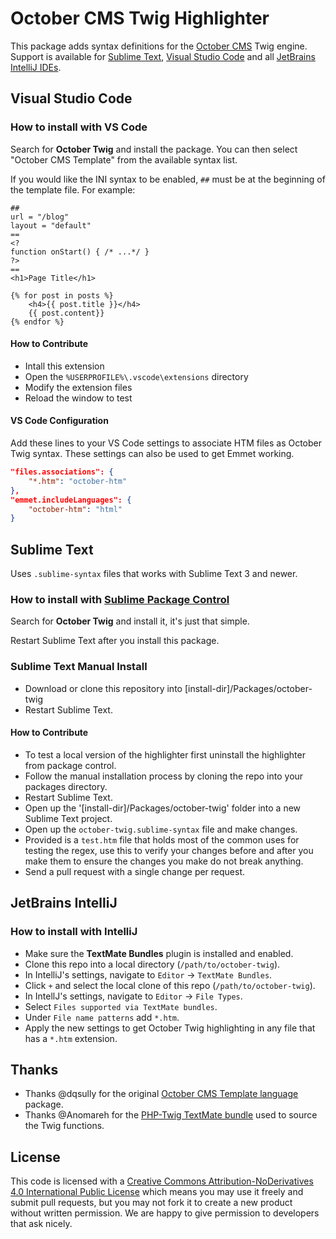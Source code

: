 # October CMS Twig Highlighter

This package adds syntax definitions for the [October CMS](https://docs.octobercms.com/2.x/markup/templating.html) Twig engine. Support is available for [Sublime Text](https://www.sublimetext.com/), [Visual Studio Code](https://code.visualstudio.com/) and all [JetBrains IntelliJ IDEs](https://www.jetbrains.com/).

## Visual Studio Code

### How to install with VS Code

Search for **October Twig** and install the package. You can then select "October CMS Template" from the available syntax list.

If you would like the INI syntax to be enabled, `##` must be at the beginning of the template file. For example:

```
##
url = "/blog"
layout = "default"
==
<?
function onStart() { /* ...*/ }
?>
==
<h1>Page Title</h1>

{% for post in posts %}
    <h4>{{ post.title }}</h4>
    {{ post.content}}
{% endfor %}
```

#### How to Contribute

- Intall this extension
- Open the `%USERPROFILE%\.vscode\extensions` directory
- Modify the extension files
- Reload the window to test

#### VS Code Configuration

Add these lines to your VS Code settings to associate HTM files as October Twig syntax. These settings can also be used to get Emmet working.

```json
"files.associations": {
    "*.htm": "october-htm"
},
"emmet.includeLanguages": {
    "october-htm": "html"
}
```

## Sublime Text

Uses `.sublime-syntax` files that works with Sublime Text 3 and newer.

### How to install with [Sublime Package Control](http://wbond.net/sublime_packages/package_control)

Search for **October Twig** and install it, it's just that simple.

Restart Sublime Text after you install this package.

### Sublime Text Manual Install

- Download or clone this repository into [install-dir]/Packages/october-twig
- Restart Sublime Text.

#### How to Contribute

- To test a local version of the highlighter first uninstall the highlighter from package control.
- Follow the manual installation process by cloning the repo into your packages directory.
- Restart Sublime Text.
- Open up the '[install-dir]/Packages/october-twig' folder into a new Sublime Text project.
- Open up the `october-twig.sublime-syntax` file and make changes.
- Provided is a `test.htm` file that holds most of the common uses for testing the regex, use this to verify your changes before and after you make them to ensure the changes you make do not break anything.
- Send a pull request with a single change per request.

## JetBrains IntelliJ

### How to install with IntelliJ

- Make sure the **TextMate Bundles** plugin is installed and enabled.
- Clone this repo into a local directory (`/path/to/october-twig`).
- In IntelliJ's settings, navigate to `Editor` -> `TextMate Bundles`.
- Click `+` and select the local clone of this repo (`/path/to/october-twig`).
- In IntellJ's settings, navigate to `Editor` -> `File Types`.
- Select `Files supported via TextMate bundles`.
- Under `File name patterns` add `*.htm`.
- Apply the new settings to get October Twig highlighting in any file that has a `*.htm` extension.

## Thanks

- Thanks @dqsully for the original [October CMS Template language](https://github.com/dqsully/octobercms-template-language) package.
- Thanks @Anomareh for the [PHP-Twig TextMate bundle](https://github.com/Anomareh/PHP-Twig.tmbundle) used to source the Twig functions.

## License

This code is licensed with a [Creative Commons Attribution-NoDerivatives 4.0 International Public License](../LICENSE.md) which means you may use it freely and submit pull requests, but you may not fork it to create a new product without written permission. We are happy to give permission to developers that ask nicely.
